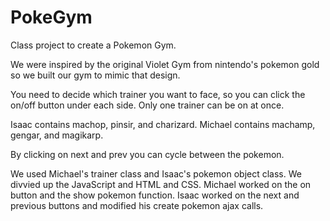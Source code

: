 # PokeGym

Class project to create a Pokemon Gym.

We were inspired by the original Violet Gym from nintendo's pokemon gold so we built our gym to mimic that design.

You need to decide which trainer you want to face, so you can click the on/off button under each side. Only one trainer can be on at once.

Isaac contains machop, pinsir, and charizard. Michael contains machamp, gengar, and magikarp.

By clicking on next and prev you can cycle between the pokemon.

We used Michael's trainer class and Isaac's pokemon object class. We divvied up the JavaScript and HTML and CSS. Michael worked on the on button and the show pokemon function. Isaac worked on the next and previous buttons and modified his create pokemon ajax calls.
